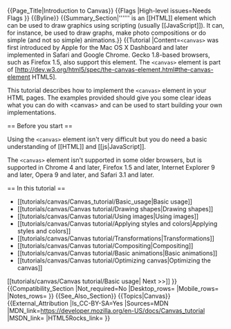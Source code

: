 {{Page_Title|Introduction to Canvas}}
{{Flags
|High-level issues=Needs Flags
}}
{{Byline}}
{{Summary_Section|'''<code><canvas></code>''' is an [[HTML]] element which can be used to draw graphics using scripting (usually [[JavaScript]]). It can, for instance, be used to draw graphs, make photo compositions or do simple (and not so simple) animations.}}
{{Tutorial
|Content=<code>&lt;canvas&gt;</code> was first introduced by Apple for the Mac OS X Dashboard and later implemented in Safari and Google Chrome. Gecko 1.8-based browsers, such as Firefox 1.5, also support this element. The <code>&lt;canvas&gt;</code> element is part of [http://dev.w3.org/html5/spec/the-canvas-element.html#the-canvas-element HTML5].
 
This tutorial describes how to implement the <code>&lt;canvas&gt;</code> element in your HTML pages. The examples provided should give you some clear ideas what you can do with &lt;canvas&gt; and can be used to start building your own implementations.
 
== Before you start ==
 
Using the <code>&lt;canvas&gt;</code> element isn't very difficult but you do need a basic understanding of [[HTML]] and [[js|JavaScript]].
 
The <code>&lt;canvas&gt;</code> element isn't supported in some older browsers, but is supported in Chrome 4 and later, Firefox 1.5 and later, Internet Explorer 9 and later, Opera 9 and later, and Safari 3.1 and later.
 
== In this tutorial ==
 
* [[tutorials/canvas/Canvas_tutorial/Basic_usage|Basic usage]]
* [[tutorials/canvas/Canvas tutorial/Drawing shapes|Drawing shapes]]
* [[tutorials/canvas/Canvas tutorial/Using images|Using images]]
* [[tutorials/canvas/Canvas tutorial/Applying styles and colors|Applying styles and colors]]
* [[tutorials/canvas/Canvas tutorial/Transformations|Transformations]]
* [[tutorials/canvas/Canvas tutorial/Compositing|Compositing]]
* [[tutorials/canvas/Canvas tutorial/Basic animations|Basic animations]]
* [[tutorials/canvas/Canvas tutorial/Optimizing canvas|Optimizing the canvas]]


[[tutorials/canvas/Canvas tutorial/Basic usage|   Next &gt;&gt;]]
}}
{{Compatibility_Section
|Not_required=No
|Desktop_rows=
|Mobile_rows=
|Notes_rows=
}}
{{See_Also_Section}}
{{Topics|Canvas}}
{{External_Attribution
|Is_CC-BY-SA=Yes
|Sources=MDN
|MDN_link=https://developer.mozilla.org/en-US/docs/Canvas_tutorial
|MSDN_link=
|HTML5Rocks_link=
}}